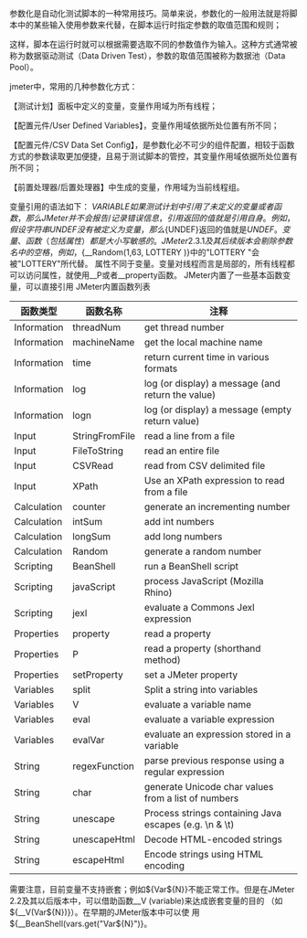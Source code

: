 参数化是自动化测试脚本的一种常用技巧。简单来说，参数化的一般用法就是将脚本中的某些输入使用参数来代替，在脚本运行时指定参数的取值范围和规则；

这样，脚本在运行时就可以根据需要选取不同的参数值作为输入。这种方式通常被称为数据驱动测试（Data Driven Test），参数的取值范围被称为数据池（Data Pool）。

 

jmeter中，常用的几种参数化方式：

【测试计划】面板中定义的变量，变量作用域为所有线程；




【配置元件/User Defined Variables】，变量作用域依据所处位置有所不同；


【配置元件/CSV Data Set Config】，是参数化必不可少的组件配置，相较于函数方式的参数读取更加便捷，且易于测试脚本的管控，其变量作用域依据所处位置有所不同；


【前置处理器/后置处理器】中生成的变量，作用域为当前线程组。










变量引用的语法如下：
${VARIABLE} 
如果测试计划中引用了未定义的变量或者函数，那么JMeter并不会报告/记录错误信息，引用返回的值就是引用自身。例如，假设字符串UNDEF没 有被定义为变量，那么${UNDEF}返回的值就是${UNDEF}。变量、函数（包括属性）都是大小写敏感的。JMeter 2.3.1及其后续版本会剔除参数名中的空格，例如，${__Random(1,63, LOTTERY )}中的"LOTTERY "会被"LOTTERY"所代替。
属性不同于变量。变量对线程而言是局部的，所有线程都可以访问属性，就使用__P或者__property函数。
JMeter内置了一些基本函数变量，可以直接引用
 JMeter内置函数列表


|函数类型 	|函数名称 |注释|
| ------- | --------|--------------------|
|Information|	threadNum |get thread number|
|Information	 |machineName |get the local machine name|
|Information|	time |return current time in various formats|
|Information| log |log (or display) a message (and return the value)|
|Information| logn| log (or display) a message (empty return value)|
|Input|	StringFromFile| read a line from a file|
|Input|	FileToString| read an entire file|
|Input|	CSVRead| read from CSV delimited file|
|Input|XPath	|Use an XPath expression to read from a file|
|Calculation|	counter|	generate an incrementing number|
|Calculation|	intSum|	add int numbers|
|Calculation|	longSum	|add long numbers|
|Calculation|	Random|	generate a random number|
|Scripting|	BeanShell|	run a BeanShell script|
|Scripting|	javaScript|	process JavaScript (Mozilla Rhino)|
|Scripting|	jexl|	evaluate a Commons Jexl expression|
|Properties|	property|	read a property|
|Properties|	P|	read a property (shorthand method)|
|Properties|	setProperty|	set a JMeter property|
|Variables|	split|	Split a string into variables|
|Variables|	V	|evaluate a variable name|
|Variables|	eval	|evaluate a variable expression|
|Variables|	evalVar|	evaluate an expression stored in a variable|
|String|	regexFunction	|parse previous response using a regular expression|
|String|	char	|generate Unicode char values from a list of numbers|
|String|	unescape|	Process strings containing Java escapes (e.g. \n & \t)|
|String|	unescapeHtml|	Decode HTML-encoded strings|
|String|	escapeHtml	|Encode strings using HTML encoding|


需要注意，目前变量不支持嵌套；例如${Var${N}}不能正常工作。但是在JMeter 2.2及其以后版本中，可以借助函数__V (variable)来达成嵌套变量的目的
（如 ${__V(Var${N})}）。在早期的JMeter版本中可以使 用${__BeanShell(vars.get("Var${N}")}。
